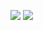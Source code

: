 [![](https://github-readme-stats.vercel.app/api?include_all_commits=true&line_height=21&username=R1NC&show_icons=true&theme=vue&hide_title=false&cache_seconds=14400)]()
[![](https://github-readme-stats.vercel.app/api/top-langs/?layout=compact&username=R1NC&show_icons=true&theme=vue&hide_title=false&cache_seconds=14400)]()
